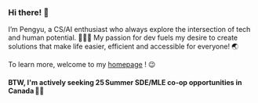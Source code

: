 <!-- <a href="https://github.com/PkuCuipy"><img align="center" src="https://github-readme-stats.vercel.app/api/top-langs/?username=pkucuipy" /></a> -->

### Hi there! 👋

I’m Pengyu, a CS/AI enthusiast who always explore the intersection of tech and human potential. 🧑‍🚀✨ My passion for dev fuels my desire to create solutions that make life easier, efficient and accessible for everyone! 🌏

To learn more, welcome to my <a href="https://pkucuipy.github.io" target="_blank">homepage</a> ! 😉

#### BTW, I'm actively seeking 25 Summer SDE/MLE co-op opportunities in Canada 🍁👀
